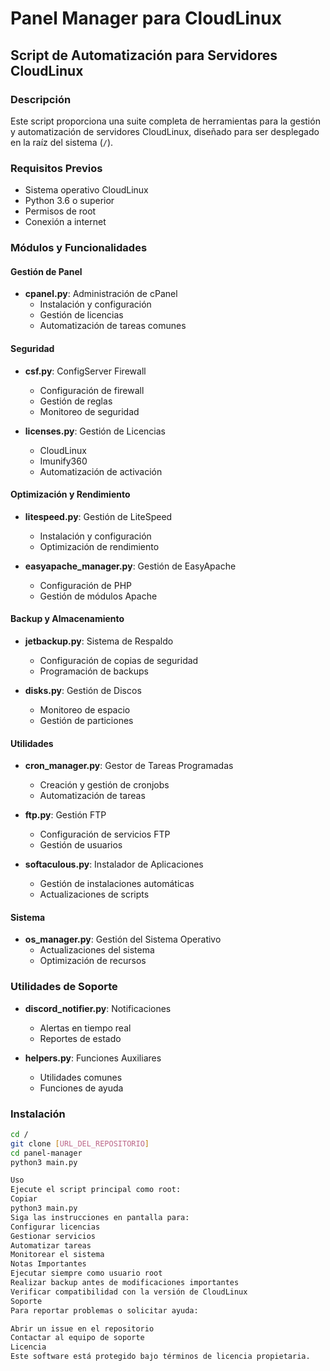 # Panel Manager para CloudLinux
## Script de Automatización para Servidores CloudLinux

### Descripción
Este script proporciona una suite completa de herramientas para la gestión y automatización de servidores CloudLinux, diseñado para ser desplegado en la raíz del sistema (`/`).

### Requisitos Previos
- Sistema operativo CloudLinux
- Python 3.6 o superior
- Permisos de root
- Conexión a internet

### Módulos y Funcionalidades

#### Gestión de Panel
- **cpanel.py**: Administración de cPanel
  - Instalación y configuración
  - Gestión de licencias
  - Automatización de tareas comunes

#### Seguridad
- **csf.py**: ConfigServer Firewall
  - Configuración de firewall
  - Gestión de reglas
  - Monitoreo de seguridad

- **licenses.py**: Gestión de Licencias
  - CloudLinux
  - Imunify360
  - Automatización de activación

#### Optimización y Rendimiento
- **litespeed.py**: Gestión de LiteSpeed
  - Instalación y configuración
  - Optimización de rendimiento

- **easyapache_manager.py**: Gestión de EasyApache
  - Configuración de PHP
  - Gestión de módulos Apache

#### Backup y Almacenamiento
- **jetbackup.py**: Sistema de Respaldo
  - Configuración de copias de seguridad
  - Programación de backups

- **disks.py**: Gestión de Discos
  - Monitoreo de espacio
  - Gestión de particiones

#### Utilidades
- **cron_manager.py**: Gestor de Tareas Programadas
  - Creación y gestión de cronjobs
  - Automatización de tareas

- **ftp.py**: Gestión FTP
  - Configuración de servicios FTP
  - Gestión de usuarios

- **softaculous.py**: Instalador de Aplicaciones
  - Gestión de instalaciones automáticas
  - Actualizaciones de scripts

#### Sistema
- **os_manager.py**: Gestión del Sistema Operativo
  - Actualizaciones del sistema
  - Optimización de recursos

### Utilidades de Soporte
- **discord_notifier.py**: Notificaciones
  - Alertas en tiempo real
  - Reportes de estado

- **helpers.py**: Funciones Auxiliares
  - Utilidades comunes
  - Funciones de ayuda

### Instalación
```bash
cd /
git clone [URL_DEL_REPOSITORIO]
cd panel-manager
python3 main.py

Uso
Ejecute el script principal como root:
Copiar
python3 main.py
Siga las instrucciones en pantalla para:
Configurar licencias
Gestionar servicios
Automatizar tareas
Monitorear el sistema
Notas Importantes
Ejecutar siempre como usuario root
Realizar backup antes de modificaciones importantes
Verificar compatibilidad con la versión de CloudLinux
Soporte
Para reportar problemas o solicitar ayuda:

Abrir un issue en el repositorio
Contactar al equipo de soporte
Licencia
Este software está protegido bajo términos de licencia propietaria.
